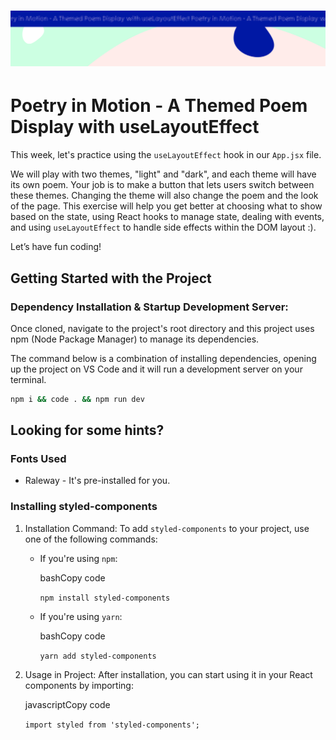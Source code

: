 <h1 align="center">
  <a href="">
    <img src="/src/assets/poem-useLayoutEffect.svg" alt="Boiler Plate">
  </a>
</h1>

# Poetry in Motion - A Themed Poem Display with useLayoutEffect

This week, let's practice using the `useLayoutEffect` hook in our `App.jsx` file.

We will play with two themes, "light" and "dark", and each theme will have its own poem. Your job is to make a button that lets users switch between these themes. Changing the theme will also change the poem and the look of the page. This exercise will help you get better at choosing what to show based on the state, using React hooks to manage state, dealing with events, and using `useLayoutEffect` to handle side effects within the DOM layout :).

Let’s have fun coding!

## Getting Started with the Project

### Dependency Installation & Startup Development Server:

Once cloned, navigate to the project's root directory and this project uses npm (Node Package Manager) to manage its dependencies.

The command below is a combination of installing dependencies, opening up the project on VS Code and it will run a development server on your terminal.

```bash
npm i && code . && npm run dev
```

## Looking for some hints?

### Fonts Used

- Raleway - It's pre-installed for you.

### Installing styled-components

1.  Installation Command: To add `styled-components` to your project, use one of the following commands:

    - If you're using `npm`:

      bashCopy code

      `npm install styled-components`

    - If you're using `yarn`:

      bashCopy code

      `yarn add styled-components`

2.  Usage in Project: After installation, you can start using it in your React components by importing:

    javascriptCopy code

    `import styled from 'styled-components';`
